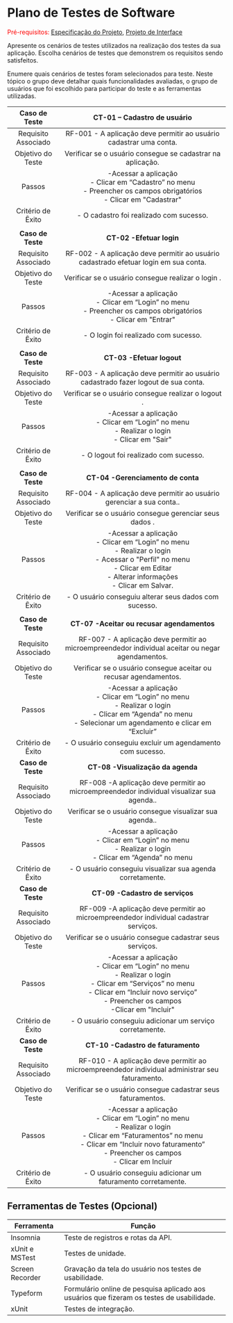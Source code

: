 # Plano de Testes de Software

<span style="color:red">Pré-requisitos: <a href="2-Especificação do Projeto.md"> Especificação do Projeto</a></span>, <a href="3-Projeto de Interface.md"> Projeto de Interface</a>

Apresente os cenários de testes utilizados na realização dos testes da sua aplicação. Escolha cenários de testes que demonstrem os requisitos sendo satisfeitos.

Enumere quais cenários de testes foram selecionados para teste. Neste tópico o grupo deve detalhar quais funcionalidades avaliadas, o grupo de usuários que foi escolhido para participar do teste e as ferramentas utilizadas.

| **Caso de Teste** 	| **CT-01 – Cadastro de usuário** 	|
|:---:	|:---:	|
|	Requisito Associado 	| RF-001 - A aplicação deve permitir ao usuário cadastrar uma conta. |
| Objetivo do Teste 	| Verificar se o usuário consegue se cadastrar na aplicação. |
| Passos 	| -Acessar a aplicação <br> - Clicar em “Cadastro” no menu <br> - Preencher os campos obrigatórios <br> - Clicar em "Cadastrar" |
|Critério de Êxito | - O cadastro foi realizado com sucesso. |
|  	|  	|
| **Caso de Teste** 	| **CT-02 -Efetuar login** 	|
|	Requisito Associado 	| RF-002 - A aplicação deve permitir ao usuário cadastrado efetuar login em sua conta. |
| Objetivo do Teste 	| Verificar se o usuário consegue realizar o login . |
| Passos 	| -Acessar a aplicação <br> - Clicar em “Login” no menu <br> - Preencher os campos obrigatórios <br> - Clicar em "Entrar" |
|Critério de Êxito | - O login foi realizado com sucesso. |
|  	|  	|
| **Caso de Teste** 	| **CT-03 -Efetuar logout** 	|
|	Requisito Associado 	| RF-003 - A aplicação deve permitir ao usuário cadastrado fazer logout de sua conta. |
| Objetivo do Teste 	| Verificar se o usuário consegue realizar o logout . |
| Passos 	| -Acessar a aplicação <br> - Clicar em “Login” no menu <br> - Realizar o login <br> - Clicar em "Sair" |
|Critério de Êxito | - O logout foi realizado com sucesso. |
|  	|  	|
| **Caso de Teste** 	| **CT-04 -Gerenciamento de conta** 	|
|	Requisito Associado 	| RF-004 - A aplicação deve permitir ao usuário gerenciar a sua conta.. |
| Objetivo do Teste 	| Verificar se o usuário consegue gerenciar seus dados  . |
| Passos 	| -Acessar a aplicação <br> - Clicar em “Login” no menu <br> - Realizar o login <br> - Acessar o "Perfil" no menu <br> - Clicar em Editar <br> - Alterar informações <br> - Clicar em Salvar. |
|Critério de Êxito | - O usuário conseguiu alterar seus dados com sucesso. |
|  	|  	|
| **Caso de Teste** 	| **CT-07 -Aceitar ou recusar agendamentos** 	|
|	Requisito Associado 	| RF-007 - A aplicação deve permitir ao microempreendedor individual aceitar ou negar agendamentos. |
| Objetivo do Teste 	| Verificar se o usuário  consegue aceitar ou recusar agendamentos. |
| Passos 	| -Acessar a aplicação <br> - Clicar em “Login” no menu <br> - Realizar o login <br> - Clicar em “Agenda” no menu <br> - Selecionar um agendamento e clicar em “Excluir” |
|Critério de Êxito | - O usuário conseguiu excluir um agendamento com sucesso. |
| **Caso de Teste** 	| **CT-08 -Visualização da agenda** 	|
|	Requisito Associado 	| RF-008 -A aplicação deve permitir ao microempreendedor individual visualizar sua agenda.. |
| Objetivo do Teste 	| Verificar se o usuário consegue visualizar sua agenda.. |
| Passos 	| -Acessar a aplicação <br> - Clicar em “Login” no menu <br> - Realizar o login <br> - Clicar em “Agenda” no menu |
|Critério de Êxito | - O usuário conseguiu visualizar sua agenda corretamente. |
| **Caso de Teste** 	| **CT-09 -Cadastro de serviços** 	|
|	Requisito Associado 	| RF-009 -A aplicação deve permitir ao microempreendedor individual cadastrar serviços. |
| Objetivo do Teste 	|Verificar se o usuário consegue cadastrar seus serviços. |
| Passos 	| -Acessar a aplicação <br> - Clicar em “Login” no menu <br> - Realizar o login <br> - Clicar em “Serviços” no menu <br> - Clicar em “Incluir novo serviço” <br> - Preencher os campos <br> -Clicar em "Incluir"|
|Critério de Êxito | - O usuário conseguiu adicionar um serviço corretamente. |
| **Caso de Teste** 	| **CT-10 -Cadastro de faturamento** 	|
|	Requisito Associado 	| RF-010 - A aplicação deve permitir ao microempreendedor individual administrar seu faturamento.|
| Objetivo do Teste 	|Verificar se o usuário consegue cadastrar seus faturamentos. |
| Passos 	| -Acessar a aplicação <br> - Clicar em “Login” no menu <br> - Realizar o login <br> - Clicar em “Faturamentos” no menu <br> - Clicar em “Incluir novo faturamento” <br> - Preencher os campos <br> - Clicar em Incluir |
|Critério de Êxito | - O usuário conseguiu adicionar um faturamento corretamente. |


 
## Ferramentas de Testes (Opcional)

|Ferramenta   | Função | 
|------|-----------------------------------------|
|Insomnia| Teste de registros e rotas da API. | 
|xUnit e MSTest| Testes de unidade. | 
|Screen Recorder| Gravação da tela do usuário nos testes de usabilidade. | 
|Typeform| Formulário online de pesquisa aplicado aos usuários que fizeram os testes de usabilidade. | 
|xUnit | Testes de integração. | 
